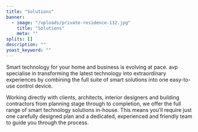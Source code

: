 ```yaml
---
title: "Solutions"
banner: 
  - image: "/uploads/private-residence-112.jpg"
    title: "Solutions"
    meta: ""
splits: []
description: ""
yoast_keyword: ""
---
```


Smart technology for your home and business is evolving at pace. avp specialise in transforming the latest technology into extraordinary experiences by combining the full suite of smart solutions into one easy-to-use control device.

Working directly with clients, architects, interior designers and building contractors from planning stage through to completion, we offer the full range of smart technology solutions in-house. This means you’ll require just one carefully designed plan and a dedicated, experienced and friendly team to guide you through the process.
